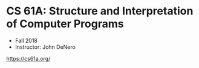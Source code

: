 # CS 61A: Structure and Interpretation of Computer Programs

- Fall 2018 
- Instructor: John DeNero 

https://cs61a.org/
